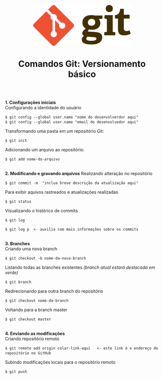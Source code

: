 <div align="center">
	<img src="./assets/git.png">
	<h1>Comandos Git: Versionamento básico</h1>
</div>
&nbsp;
     
&nbsp;       
**1. Configurações iniciais**  
Configurando a identidade do usuário
```
$ git config --global user.name "nome do desenvolverdor aqui"
$ git config --global user.name "email do desenvolvedor aqui"
```

Transformando uma pasta em um repositório Git:
```
$ git init 
```

Adicionando um arquivo ao repositório:
```
$ git add nome-do-arquivo
```
&nbsp;
&nbsp;       
**2. Modificando e gravando arquivos** 
Realizando alteração no repositório
```
$ git commit -m  "inclua breve descrição da atualização aqui"
```
Para exibir aquivos rastreados e atualizações realizadas 
```
$ git status
```
Visualizando o histórico de commits
```
$ git log  
```
```
$ git log p  <- auxilia com mais informações sobre os commits
```
&nbsp;
&nbsp;       
**3. Branches**    
Criando uma nova branch
```
$ git checkout -b nome-da-nova-branch
```

Listando todas as branches existentes *(branch atual estará destacada em verde)*
```
$ git branch     
```

Redirecionando para outra branch do repositório
```
$ git checkout nome-da-branch
```

Voltando para a branch master
```
$ git checkout master    
```
&nbsp;
&nbsp;       
**4. Enviando as modificações**  
Criando repositório remoto 
```
$ git remote add origin colar-link-aqui   <- este link é o endereço do repositório no GitHub
```

Subindo modificações locais para o repositório remoto 
```
$ git push  
```
&nbsp;
&nbsp;     